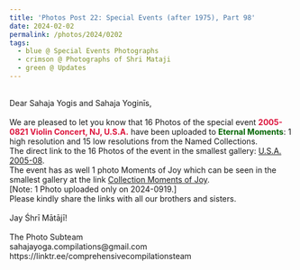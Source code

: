 ```yaml
---
title: 'Photos Post 22: Special Events (after 1975), Part 98'
date: 2024-02-02
permalink: /photos/2024/0202
tags:
  - blue @ Special Events Photographs
  - crimson @ Photographs of Shri Mataji
  - green @ Updates
---
```


<p>
<br>
Dear Sahaja Yogis and Sahaja Yoginīs,<br>
<br>
We are pleased to let you know that 16 Photos of the special event <font color="Crimson"><b>2005-0821 Violin Concert, NJ, U.S.A.</b></font> have been uploaded to <font color="DarkGreen"><b>Eternal Moments</b></font>: 1 high resolution and 15 low resolutions from the Named Collections.<br>
The direct link to the 16 Photos of the event in the smallest gallery: <a href="https://eternalmoments.smugmug.com/Countries/USA/2005-08">U.S.A. 2005-08</a>.<br>
The event has as well 1 photo Moments of Joy which can be seen in the smallest gallery at the link <a href="https://eternalmoments.smugmug.com/Collections/Alan-Wherry-Collection/Moments-of-Joy"> Collection Moments of Joy</a>.<br>
[Note: 1 Photo uploaded only on 2024-0919.]<br>
Please kindly share the links with all our brothers and sisters.<br>
<br>
Jay Śhrī Mātājī!<br>
<br>
The Photo Subteam<br>
sahajayoga.compilations@gmail.com<br>
https://linktr.ee/comprehensivecompilationsteam
</p>